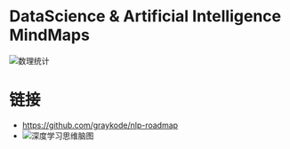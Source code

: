 # DataScience & Artificial Intelligence MindMaps

![数理统计](https://i.postimg.cc/50G3WfzR/image.png)

# 链接

- https://github.com/graykode/nlp-roadmap
- ![深度学习思维脑图](http://rdc.hundsun.com/portal/data/upload/201703/f_44148eb8dbcb119563182ec26adad049.gif)
